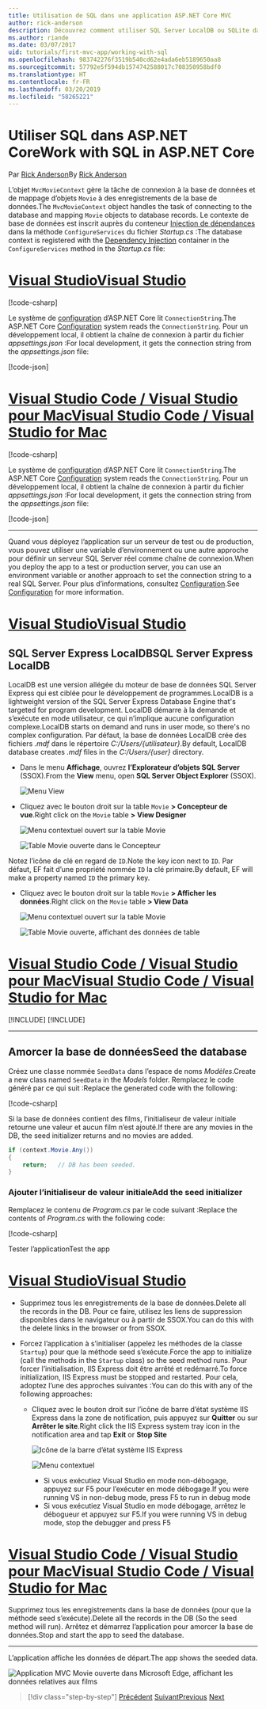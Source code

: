 ```yaml
---
title: Utilisation de SQL dans une application ASP.NET Core MVC
author: rick-anderson
description: Découvrez comment utiliser SQL Server LocalDB ou SQLite dans une application ASP.NET Core MVC.
ms.author: riande
ms.date: 03/07/2017
uid: tutorials/first-mvc-app/working-with-sql
ms.openlocfilehash: 983742276f3519b540cd62e4ada6eb5189650aa8
ms.sourcegitcommit: 57792e5f594db1574742588017c708350958bdf0
ms.translationtype: HT
ms.contentlocale: fr-FR
ms.lasthandoff: 03/20/2019
ms.locfileid: "58265221"
---
```

# <a name="work-with-sql-in-aspnet-core"></a><span data-ttu-id="513d4-103">Utiliser SQL dans ASP.NET Core</span><span class="sxs-lookup"><span data-stu-id="513d4-103">Work with SQL in ASP.NET Core</span></span>

<span data-ttu-id="513d4-104">Par [Rick Anderson](https://twitter.com/RickAndMSFT)</span><span class="sxs-lookup"><span data-stu-id="513d4-104">By [Rick Anderson](https://twitter.com/RickAndMSFT)</span></span>

<span data-ttu-id="513d4-105">L’objet `MvcMovieContext` gère la tâche de connexion à la base de données et de mappage d’objets `Movie` à des enregistrements de la base de données.</span><span class="sxs-lookup"><span data-stu-id="513d4-105">The `MvcMovieContext` object handles the task of connecting to the database and mapping `Movie` objects to database records.</span></span> <span data-ttu-id="513d4-106">Le contexte de base de données est inscrit auprès du conteneur [Injection de dépendances](xref:fundamentals/dependency-injection) dans la méthode `ConfigureServices` du fichier *Startup.cs* :</span><span class="sxs-lookup"><span data-stu-id="513d4-106">The database context is registered with the [Dependency Injection](xref:fundamentals/dependency-injection) container in the `ConfigureServices` method in the *Startup.cs* file:</span></span>

# <a name="visual-studiotabvisual-studio"></a>[<span data-ttu-id="513d4-107">Visual Studio</span><span class="sxs-lookup"><span data-stu-id="513d4-107">Visual Studio</span></span>](#tab/visual-studio)

[!code-csharp[](~/tutorials/first-mvc-app/start-mvc/sample/MvcMovie22/Startup.cs?name=snippet_ConfigureServices&highlight=13-99)]

<span data-ttu-id="513d4-108">Le système de [configuration](xref:fundamentals/configuration/index) d’ASP.NET Core lit `ConnectionString`.</span><span class="sxs-lookup"><span data-stu-id="513d4-108">The ASP.NET Core [Configuration](xref:fundamentals/configuration/index) system reads the `ConnectionString`.</span></span> <span data-ttu-id="513d4-109">Pour un développement local, il obtient la chaîne de connexion à partir du fichier *appsettings.json* :</span><span class="sxs-lookup"><span data-stu-id="513d4-109">For local development, it gets the connection string from the *appsettings.json* file:</span></span>

[!code-json[](start-mvc/sample/MvcMovie/appsettings.json?highlight=2&range=8-10)]

# <a name="visual-studio-code--visual-studio-for-mactabvisual-studio-codevisual-studio-mac"></a>[<span data-ttu-id="513d4-110">Visual Studio Code / Visual Studio pour Mac</span><span class="sxs-lookup"><span data-stu-id="513d4-110">Visual Studio Code / Visual Studio for Mac</span></span>](#tab/visual-studio-code+visual-studio-mac)

[!code-csharp[](~/tutorials/first-mvc-app/start-mvc/sample/MvcMovie22/Startup.cs?name=snippet_UseSqlite&highlight=11-12)]

<span data-ttu-id="513d4-111">Le système de [configuration](xref:fundamentals/configuration/index) d’ASP.NET Core lit `ConnectionString`.</span><span class="sxs-lookup"><span data-stu-id="513d4-111">The ASP.NET Core [Configuration](xref:fundamentals/configuration/index) system reads the `ConnectionString`.</span></span> <span data-ttu-id="513d4-112">Pour un développement local, il obtient la chaîne de connexion à partir du fichier *appsettings.json* :</span><span class="sxs-lookup"><span data-stu-id="513d4-112">For local development, it gets the connection string from the *appsettings.json* file:</span></span>

[!code-json[](~/tutorials/first-mvc-app/start-mvc/sample/MvcMovie22/appsettingsSQLite.json?highlight=2&range=8-10)]

---

<span data-ttu-id="513d4-113">Quand vous déployez l’application sur un serveur de test ou de production, vous pouvez utiliser une variable d’environnement ou une autre approche pour définir un serveur SQL Server réel comme chaîne de connexion.</span><span class="sxs-lookup"><span data-stu-id="513d4-113">When you deploy the app to a test or production server, you can use an environment variable or another approach to set the connection string to a real SQL Server.</span></span> <span data-ttu-id="513d4-114">Pour plus d’informations, consultez [Configuration](xref:fundamentals/configuration/index).</span><span class="sxs-lookup"><span data-stu-id="513d4-114">See [Configuration](xref:fundamentals/configuration/index) for more information.</span></span>

# <a name="visual-studiotabvisual-studio"></a>[<span data-ttu-id="513d4-115">Visual Studio</span><span class="sxs-lookup"><span data-stu-id="513d4-115">Visual Studio</span></span>](#tab/visual-studio)

## <a name="sql-server-express-localdb"></a><span data-ttu-id="513d4-116">SQL Server Express LocalDB</span><span class="sxs-lookup"><span data-stu-id="513d4-116">SQL Server Express LocalDB</span></span>

<span data-ttu-id="513d4-117">LocalDB est une version allégée du moteur de base de données SQL Server Express qui est ciblée pour le développement de programmes.</span><span class="sxs-lookup"><span data-stu-id="513d4-117">LocalDB is a lightweight version of the SQL Server Express Database Engine that's targeted for program development.</span></span> <span data-ttu-id="513d4-118">LocalDB démarre à la demande et s’exécute en mode utilisateur, ce qui n’implique aucune configuration complexe.</span><span class="sxs-lookup"><span data-stu-id="513d4-118">LocalDB starts on demand and runs in user mode, so there's no complex configuration.</span></span> <span data-ttu-id="513d4-119">Par défaut, la base de données LocalDB crée des fichiers *.mdf* dans le répertoire *C:/Users/{utilisateur}*.</span><span class="sxs-lookup"><span data-stu-id="513d4-119">By default, LocalDB database creates *.mdf* files in the *C:/Users/{user}* directory.</span></span>

* <span data-ttu-id="513d4-120">Dans le menu **Affichage**, ouvrez **l’Explorateur d’objets SQL Server** (SSOX).</span><span class="sxs-lookup"><span data-stu-id="513d4-120">From the **View** menu, open **SQL Server Object Explorer** (SSOX).</span></span>

  ![Menu View](working-with-sql/_static/ssox.png)

* <span data-ttu-id="513d4-122">Cliquez avec le bouton droit sur la table `Movie` **> Concepteur de vue**.</span><span class="sxs-lookup"><span data-stu-id="513d4-122">Right click on the `Movie` table **> View Designer**</span></span>

  ![Menu contextuel ouvert sur la table Movie](working-with-sql/_static/design.png)

  ![Table Movie ouverte dans le Concepteur](working-with-sql/_static/dv.png)

<span data-ttu-id="513d4-125">Notez l’icône de clé en regard de `ID`.</span><span class="sxs-lookup"><span data-stu-id="513d4-125">Note the key icon next to `ID`.</span></span> <span data-ttu-id="513d4-126">Par défaut, EF fait d’une propriété nommée `ID` la clé primaire.</span><span class="sxs-lookup"><span data-stu-id="513d4-126">By default, EF will make a property named `ID` the primary key.</span></span>

* <span data-ttu-id="513d4-127">Cliquez avec le bouton droit sur la table `Movie` **> Afficher les données**.</span><span class="sxs-lookup"><span data-stu-id="513d4-127">Right click on the `Movie` table **> View Data**</span></span>

  ![Menu contextuel ouvert sur la table Movie](working-with-sql/_static/ssox2.png)

  ![Table Movie ouverte, affichant des données de table](working-with-sql/_static/vd22.png)

# <a name="visual-studio-code--visual-studio-for-mactabvisual-studio-codevisual-studio-mac"></a>[<span data-ttu-id="513d4-130">Visual Studio Code / Visual Studio pour Mac</span><span class="sxs-lookup"><span data-stu-id="513d4-130">Visual Studio Code / Visual Studio for Mac</span></span>](#tab/visual-studio-code+visual-studio-mac)

[!INCLUDE[](~/includes/rp/sqlite.md)]
[!INCLUDE[](~/includes/RP-mvc-shared/sqlite-warn.md)]

---
<!-- End of VS tabs -->

## <a name="seed-the-database"></a><span data-ttu-id="513d4-131">Amorcer la base de données</span><span class="sxs-lookup"><span data-stu-id="513d4-131">Seed the database</span></span>

<span data-ttu-id="513d4-132">Créez une classe nommée `SeedData` dans l’espace de noms *Modèles*.</span><span class="sxs-lookup"><span data-stu-id="513d4-132">Create a new class named `SeedData` in the *Models* folder.</span></span> <span data-ttu-id="513d4-133">Remplacez le code généré par ce qui suit :</span><span class="sxs-lookup"><span data-stu-id="513d4-133">Replace the generated code with the following:</span></span>

[!code-csharp[](~/tutorials/first-mvc-app/start-mvc/sample/MvcMovie22/Models/SeedData.cs?name=snippet_1)]

<span data-ttu-id="513d4-134">Si la base de données contient des films, l’initialiseur de valeur initiale retourne une valeur et aucun film n’est ajouté.</span><span class="sxs-lookup"><span data-stu-id="513d4-134">If there are any movies in the DB, the seed initializer returns and no movies are added.</span></span>

```csharp
if (context.Movie.Any())
{
    return;   // DB has been seeded.
}
```

<a name="si"></a>

### <a name="add-the-seed-initializer"></a><span data-ttu-id="513d4-135">Ajouter l’initialiseur de valeur initiale</span><span class="sxs-lookup"><span data-stu-id="513d4-135">Add the seed initializer</span></span>

<span data-ttu-id="513d4-136">Remplacez le contenu de *Program.cs* par le code suivant :</span><span class="sxs-lookup"><span data-stu-id="513d4-136">Replace the contents of *Program.cs* with the following code:</span></span>

[!code-csharp[](~/tutorials/first-mvc-app/start-mvc/sample/MvcMovie22/Program.cs)]

<span data-ttu-id="513d4-137">Tester l’application</span><span class="sxs-lookup"><span data-stu-id="513d4-137">Test the app</span></span>

# <a name="visual-studiotabvisual-studio"></a>[<span data-ttu-id="513d4-138">Visual Studio</span><span class="sxs-lookup"><span data-stu-id="513d4-138">Visual Studio</span></span>](#tab/visual-studio)

* <span data-ttu-id="513d4-139">Supprimez tous les enregistrements de la base de données.</span><span class="sxs-lookup"><span data-stu-id="513d4-139">Delete all the records in the DB.</span></span> <span data-ttu-id="513d4-140">Pour ce faire, utilisez les liens de suppression disponibles dans le navigateur ou à partir de SSOX.</span><span class="sxs-lookup"><span data-stu-id="513d4-140">You can do this with the delete links in the browser or from SSOX.</span></span>
* <span data-ttu-id="513d4-141">Forcez l’application à s’initialiser (appelez les méthodes de la classe `Startup`) pour que la méthode seed s’exécute.</span><span class="sxs-lookup"><span data-stu-id="513d4-141">Force the app to initialize (call the methods in the `Startup` class) so the seed method runs.</span></span> <span data-ttu-id="513d4-142">Pour forcer l’initialisation, IIS Express doit être arrêté et redémarré.</span><span class="sxs-lookup"><span data-stu-id="513d4-142">To force initialization, IIS Express must be stopped and restarted.</span></span> <span data-ttu-id="513d4-143">Pour cela, adoptez l’une des approches suivantes :</span><span class="sxs-lookup"><span data-stu-id="513d4-143">You can do this with any of the following approaches:</span></span>

  * <span data-ttu-id="513d4-144">Cliquez avec le bouton droit sur l’icône de barre d’état système IIS Express dans la zone de notification, puis appuyez sur **Quitter** ou sur **Arrêter le site**.</span><span class="sxs-lookup"><span data-stu-id="513d4-144">Right click the IIS Express system tray icon in the notification area and tap **Exit** or **Stop Site**</span></span>

    ![Icône de la barre d’état système IIS Express](working-with-sql/_static/iisExIcon.png)

    ![Menu contextuel](working-with-sql/_static/stopIIS.png)

    * <span data-ttu-id="513d4-147">Si vous exécutiez Visual Studio en mode non-débogage, appuyez sur F5 pour l’exécuter en mode débogage.</span><span class="sxs-lookup"><span data-stu-id="513d4-147">If you were running VS in non-debug mode, press F5 to run in debug mode</span></span>
    * <span data-ttu-id="513d4-148">Si vous exécutiez Visual Studio en mode débogage, arrêtez le débogueur et appuyez sur F5.</span><span class="sxs-lookup"><span data-stu-id="513d4-148">If you were running VS in debug mode, stop the debugger and press F5</span></span>

# <a name="visual-studio-code--visual-studio-for-mactabvisual-studio-codevisual-studio-mac"></a>[<span data-ttu-id="513d4-149">Visual Studio Code / Visual Studio pour Mac</span><span class="sxs-lookup"><span data-stu-id="513d4-149">Visual Studio Code / Visual Studio for Mac</span></span>](#tab/visual-studio-code+visual-studio-mac)

<span data-ttu-id="513d4-150">Supprimez tous les enregistrements dans la base de données (pour que la méthode seed s’exécute).</span><span class="sxs-lookup"><span data-stu-id="513d4-150">Delete all the records in the DB (So the seed method will run).</span></span> <span data-ttu-id="513d4-151">Arrêtez et démarrez l’application pour amorcer la base de données.</span><span class="sxs-lookup"><span data-stu-id="513d4-151">Stop and start the app to seed the database.</span></span>

---

<span data-ttu-id="513d4-152">L’application affiche les données de départ.</span><span class="sxs-lookup"><span data-stu-id="513d4-152">The app shows the seeded data.</span></span>

![Application MVC Movie ouverte dans Microsoft Edge, affichant les données relatives aux films](working-with-sql/_static/m55.png)

> [!div class="step-by-step"]
> <span data-ttu-id="513d4-154">[Précédent](adding-model.md)
> [Suivant](controller-methods-views.md)</span><span class="sxs-lookup"><span data-stu-id="513d4-154">[Previous](adding-model.md)
[Next](controller-methods-views.md)</span></span>
